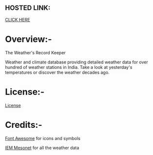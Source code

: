 ## HOSTED LINK:
[CLICK HERE](https://environmentaltrendsindia.netlify.app/)

# Overview:-

The Weather's Record Keeper

Weather and climate database providing detailed weather data for over hundred of weather stations in India. Take a look at yesterday's temperatures or discover the weather decades ago.

# License:-

[License](LICENSE)

# Credits:-

[Font Awesome](https://fontawesome.com/) for icons and symbols

[IEM Mesonet](https://mesonet.agron.iastate.edu/request/download.phtml?network=IN__ASOS#) for all the weather data
